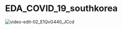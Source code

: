 # EDA_COVID_19_southkorea




![video-edit-02_E1QvG440_JCcd](https://user-images.githubusercontent.com/51857189/87709546-1221a880-c7c2-11ea-82d4-549b937af952.gif)
